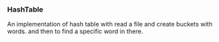 ### HashTable
An implementation of hash table with read a file and create buckets with words. and then to find a specific word in there.
